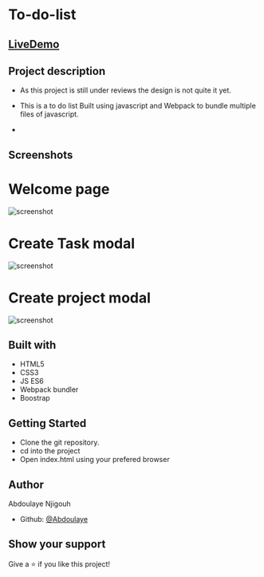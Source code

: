 # To-do-list



## [LiveDemo](https://abdoulaye-thespy.github.io/To-do-list/)

## Project description

- As this project is still under reviews the design is not quite it yet.

- This is a to do list Built using javascript and Webpack to bundle multiple files of javascript.
- 
## Screenshots

# Welcome page
![screenshot](./img/2.jpng)
# Create Task modal
![screenshot](./img/3.jpng)
# Create project modal
![screenshot](./img/4.jpng)
## Built with

- HTML5
- CSS3
- JS ES6
- Webpack bundler
- Boostrap

## Getting Started

- Clone the git repository.
- cd into the project
- Open index.html using your prefered browser

## Author

Abdoulaye Njigouh

- Github: [@Abdoulaye](https://github.com/Abdoulaye-Thespy)


## Show your support

Give a ⭐️ if you like this project!
